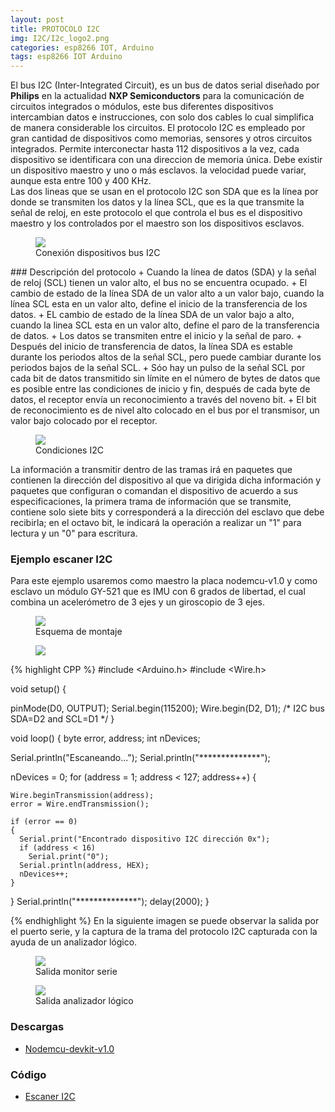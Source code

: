 ```yaml
---
layout: post
title: PROTOCOLO I2C
img: I2C/I2c_logo2.png
categories: esp8266 IOT, Arduino
tags: esp8266 IOT Arduino
---  
```

  El bus I2C (Inter-Integrated Circuit), es un bus de datos serial  diseñado por <b>Philips</b> en la actualidad <b>NXP Semiconductors</b> para la comunicación de circuitos integrados o módulos, este bus diferentes dispositivos intercambian datos e instrucciones, con solo dos cables lo cual simplifica de manera considerable los circuitos.
  El protocolo I2C es empleado por gran cantidad de dispositivos como memorias, sensores y otros circuitos integrados.
  Permite interconectar hasta 112 dispositivos a la vez, cada dispositivo se identificara con una direccion de memoria única. Debe existir un dispositivo maestro y uno o más esclavos. la velocidad puede variar, aunque esta entre 100 y 400 KHz.  
  Las dos lineas que se usan en el protocolo I2C son SDA que es la línea por donde se transmiten los datos y  la línea SCL, que es la que transmite la señal de reloj,  en este protocolo el que controla el bus es el dispositivo maestro y los controlados por el maestro son los dispositivos esclavos.
  <figure class="figure">
    <img class="img-responsive img-rounded img-fluid" src="{{site.baseurl}}/images/I2C/i2c.png">
    <figcaption class="figure-caption text-center">Conexión dispositivos bus  I2C</figcaption>
  </figure>
### Descripción del protocolo
+ Cuando la línea de datos (SDA) y la señal de reloj (SCL) tienen un valor alto, el bus no se encuentra ocupado.
+ El cambio de estado de la línea SDA de un valor alto a un valor bajo, cuando la línea SCL esta en un valor alto, define el inicio de la transferencia de los datos.
+ EL cambio de estado de la línea SDA de un valor bajo a alto, cuando la linea SCL esta en un valor alto, define el paro de la transferencia de datos.
+ Los datos se transmiten entre el inicio y la señal de paro.
+ Después del inicio de transferencia de datos, la línea SDA es estable durante los  periodos altos de la señal SCL, pero puede cambiar durante los periodos bajos de la señal SCL.
+ Sóo hay un pulso de la señal SCL por cada bit de datos transmitido sin límite en el número de bytes de datos que es posible entre las condiciones de inicio y fin, después de cada byte de datos, el receptor envía un reconocimiento a través del noveno bit.
+ El bit de reconocimiento es de nivel alto colocado en el bus por el transmisor, un valor bajo colocado por el receptor.
  
  <figure class="figure">
    <img class="img-responsive img-rounded img-fluid" src="{{site.baseurl}}/images/I2C/i2c_condiciones.png">
    <figcaption class="figure-caption text-center">Condiciones I2C</figcaption>
  </figure>
La información a transmitir dentro de las tramas irá en paquetes que contienen la dirección del dispositivo al que va dirigida dicha información y paquetes que configuran o comandan el dispositivo de acuerdo a sus especificaciones, la primera trama de información que se transmite, contiene solo siete bits y corresponderá a la dirección del esclavo que debe recibirla; en el octavo bit, le indicará la operación a realizar un "1" para lectura y un "0" para escritura. 

### Ejemplo escaner I2C
Para este ejemplo usaremos como maestro la placa nodemcu-v1.0 y como esclavo un módulo GY-521 que es IMU con 6 grados de libertad, el cual combina un acelerómetro de 3 ejes y un giroscopio de 3 ejes.

  <figure class="figure">
    <img class="img-responsive img-rounded img-fluid" src="{{site.baseurl}}/images/I2C/i2c_acelerometro.png">
    <figcaption class="figure-caption text-center">Esquema de montaje</figcaption>
  </figure> 
  <figure class="figure">
    <img class="img-responsive img-rounded img-fluid" src="{{site.baseurl}}/images/I2C/node-gy521.png">
    
  </figure> 
  
{% highlight CPP %}
#include <Arduino.h>
#include <Wire.h>

void setup()
{

  pinMode(D0, OUTPUT);
  Serial.begin(115200);
  Wire.begin(D2, D1); /* I2C bus  SDA=D2 and SCL=D1 */
}

void loop()
{
  byte error, address;
  int nDevices;

  Serial.println("Escaneando...");
  Serial.println("**************");

  nDevices = 0;
  for (address = 1; address < 127; address++)
  {

    Wire.beginTransmission(address);
    error = Wire.endTransmission();

    if (error == 0)
    {
      Serial.print("Encontrado dispositivo I2C dirección 0x");
      if (address < 16)
        Serial.print("0");
      Serial.println(address, HEX);
      nDevices++;
    }
  }
  Serial.println("**************");
  delay(2000); 
}

{% endhighlight %}
En la siguiente imagen se puede observar la salida por el puerto serie, y la captura de la trama del protocolo I2C capturada con la ayuda de un analizador lógico.
  <figure class="figure">
    <img class="img-responsive img-rounded img-fluid" src="{{site.baseurl}}/images/I2C/monitor_serie.png">
    <figcaption class="figure-caption text-center">Salida monitor serie</figcaption>
  </figure> 
  <figure class="figure">
    <img class="img-responsive img-rounded img-fluid" src="{{site.baseurl}}/images/I2C/i2c_logic.png">
    <figcaption class="figure-caption text-center">Salida analizador lógico</figcaption>
  </figure> 

### Descargas
 + <a href="https://github.com/nodemcu/nodemcu-devkit-v1.0" target="_blank"><i class="fa fa-github" aria-hidden="true"></i> Nodemcu-devkit-v1.0</a>
  
### Código

 + <a href="https://github.com/unelectronica/notas-microcontroladores/tree/master/ESP8266/I2C" target="_blank"><i class="fa fa-github" aria-hidden="true"></i> Escaner I2C</a>
